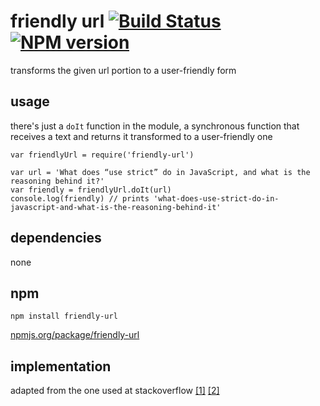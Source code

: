 # friendly url [![Build Status](https://travis-ci.org/tallesl/node-friendly-url.png)](https://travis-ci.org/tallesl/friendly-url) [![NPM version](https://badge.fury.io/js/friendly-url.png)](http://badge.fury.io/js/friendly-url)

transforms the given url portion to a user-friendly form

## usage

there's just a `doIt` function in the module, a synchronous function that receives a text and returns it transformed to a user-friendly one

    var friendlyUrl = require('friendly-url')

    var url = 'What does “use strict” do in JavaScript, and what is the reasoning behind it?'
    var friendly = friendlyUrl.doIt(url)
    console.log(friendly) // prints 'what-does-use-strict-do-in-javascript-and-what-is-the-reasoning-behind-it'

## dependencies

none

## npm

    npm install friendly-url

[npmjs.org/package/friendly-url](http://npmjs.org/package/friendly-url)

## implementation

adapted from the one used at stackoverflow [[1]](http://stackoverflow.com/a/25486 "How does Stack Overflow generate its SEO-friendly URLs?") [[2]](http://meta.stackoverflow.com/a/7696 "Non US-ASCII characters dropped from full (profile) URL")

